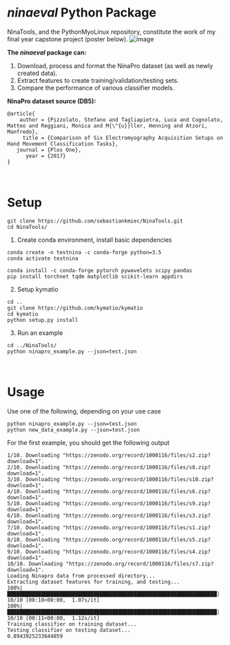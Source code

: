 # *ninaeval* Python Package

NinaTools, and the PythonMyoLinux repository, constitute the work of my final year capstone project (poster below).
![image](https://drive.google.com/uc?export=view&id=1tMUZbA5dVqKowB9Ruh7uCwTAUb2KQM0H)



**The *ninaeval* package can:**

1. Download, process and format the NinaPro dataset (as well as newly created data).
2. Extract features to create training/validation/testing sets.
3. Compare the performance of various classifier models.

**NinaPro dataset source (DB5):**
```
@article{
    author = {Pizzolato, Stefano and Tagliapietra, Luca and Cognolato, Matteo and Reggiani, Monica and M{\"{u}}ller, Henning and Atzori, Manfredo},
     title = {Comparison of Six Electromyography Acquisition Setups on Hand Movement Classification Tasks},
   journal = {Plos One},
      year = {2017}
}
```
&nbsp;


# Setup
```
git clone https://github.com/sebastiankmiec/NinaTools.git
cd NinaTools/
```

1. Create conda environment, install basic dependencies
```
conda create -n testnina -c conda-forge python=3.5
conda activate testnina

conda install -c conda-forge pytorch pywavelets scipy pandas
pip install torchnet tqdm matplotlib scikit-learn appdirs
```

2. Setup kymatio
```
cd ..
git clone https://github.com/kymatio/kymatio
cd kymatio
python setup.py install
```

3. Run an example
```
cd ../NinaTools/
python ninapro_example.py --json=test.json
```
&nbsp;


# Usage
Use one of the following, depending on your use case
```
python ninapro_example.py --json=test.json
python new_data_example.py --json=test.json
```
For the first example, you should get the following output
```
1/10. Downloading "https://zenodo.org/record/1000116/files/s2.zip?download=1".
2/10. Downloading "https://zenodo.org/record/1000116/files/s8.zip?download=1".
3/10. Downloading "https://zenodo.org/record/1000116/files/s10.zip?download=1".
4/10. Downloading "https://zenodo.org/record/1000116/files/s6.zip?download=1".
5/10. Downloading "https://zenodo.org/record/1000116/files/s9.zip?download=1".
6/10. Downloading "https://zenodo.org/record/1000116/files/s3.zip?download=1".
7/10. Downloading "https://zenodo.org/record/1000116/files/s1.zip?download=1".
8/10. Downloading "https://zenodo.org/record/1000116/files/s5.zip?download=1".
9/10. Downloading "https://zenodo.org/record/1000116/files/s4.zip?download=1".
10/10. Downloading "https://zenodo.org/record/1000116/files/s7.zip?download=1".
Loading Ninapro data from processed directory...
Extracting dataset features for training, and testing...
100%|████████████████████████████████████████████████████████████████████| 10/10 [00:10<00:00,  1.07s/it]
100%|████████████████████████████████████████████████████████████████████| 10/10 [00:11<00:00,  1.12s/it]
Training classifier on training dataset...
Testing classifier on testing dataset...
0.8943925233644859
```
